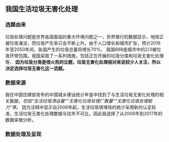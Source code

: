 ## 我国生活垃圾无害化处理 ##
### 选题由来 ###
垃圾处理问题是世界各国面临的重大环境问题之一，世界银行的数据显示，地球正被垃圾淹没，而垃圾产生率只会不断上升。由于人口增长和城市扩张，预计2016年至2050年间，各国产生的垃圾总量将增长70%。
我国668座城市中的2/3被垃圾环带包围。我国采取了一系列措施，包括正在开展的垃圾分类和垃圾无害化处理等，
**因为垃圾分类是很火热的议题，垃圾无害化处理相对来说较少人关注，所以决定选择垃圾无害化这一选题。**
### 数据来源 ###
我在中国住建部发布的中国城乡建设统计年鉴中找到了与生活垃圾无害化处理的相关数据，*包括“生活垃圾清运量”“无害化垃圾处理厂数量”“无害化垃圾处理能力”等*。
因为注释中显示自2006年起，生活垃圾填埋场的统计采用新的认定标准，生活垃圾无害化处理数据与往年不可比，因此我选择了从2006年到2017年的数据来做分析。
### 数据处理及呈现 ###

